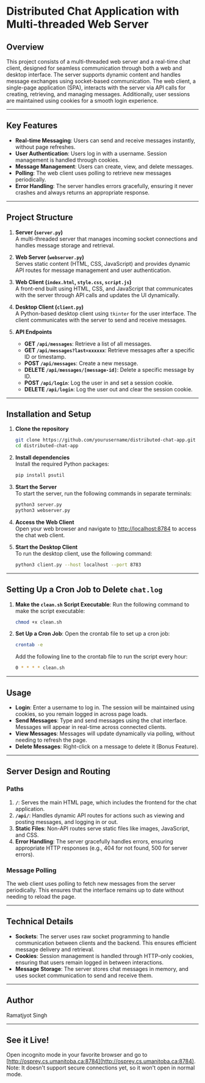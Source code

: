 # **Distributed Chat Application with Multi-threaded Web Server**

## **Overview**

This project consists of a multi-threaded web server and a real-time chat client, designed for seamless communication through both a web and desktop interface. The server supports dynamic content and handles message exchanges using socket-based communication. The web client, a single-page application (SPA), interacts with the server via API calls for creating, retrieving, and managing messages. Additionally, user sessions are maintained using cookies for a smooth login experience.

---

## **Key Features**

- **Real-time Messaging**: Users can send and receive messages instantly, without page refreshes.
- **User Authentication**: Users log in with a username. Session management is handled through cookies.
- **Message Management**: Users can create, view, and delete messages.
- **Polling**: The web client uses polling to retrieve new messages periodically.
- **Error Handling**: The server handles errors gracefully, ensuring it never crashes and always returns an appropriate response.

---

## **Project Structure**

1. **Server (`server.py`)**  
   A multi-threaded server that manages incoming socket connections and handles message storage and retrieval.

2. **Web Server (`webserver.py`)**  
   Serves static content (HTML, CSS, JavaScript) and provides dynamic API routes for message management and user authentication.

3. **Web Client (`index.html`, `style.css`, `script.js`)**  
   A front-end built using HTML, CSS, and JavaScript that communicates with the server through API calls and updates the UI dynamically.

4. **Desktop Client (`client.py`)**  
   A Python-based desktop client using `tkinter` for the user interface. The client communicates with the server to send and receive messages.

5. **API Endpoints**  
   - **GET `/api/messages`**: Retrieve a list of all messages.
   - **GET `/api/messages?last=xxxxxx`**: Retrieve messages after a specific ID or timestamp.
   - **POST `/api/messages`**: Create a new message.
   - **DELETE `/api/messages/[message-id]`**: Delete a specific message by ID.
   - **POST `/api/login`**: Log the user in and set a session cookie.
   - **DELETE `/api/login`**: Log the user out and clear the session cookie.

---

## **Installation and Setup**

1. **Clone the repository**  

   ```sh
   git clone https://github.com/yourusername/distributed-chat-app.git
   cd distributed-chat-app
   ```

2. **Install dependencies**  
   Install the required Python packages:

   ```sh
   pip install psutil
   ```

3. **Start the Server**  
   To start the server, run the following commands in separate terminals:

   ```sh
   python3 server.py
   python3 webserver.py
   ```

4. **Access the Web Client**  
   Open your web browser and navigate to [http://localhost:8784](http://localhost:8784) to access the chat web client.

5. **Start the Desktop Client**  
   To run the desktop client, use the following command:

   ```sh
   python3 client.py --host localhost --port 8783
   ```

---

## **Setting Up a Cron Job to Delete `chat.log`**

1. **Make the `clean.sh` Script Executable**:
   Run the following command to make the script executable:

   ```sh
   chmod +x clean.sh
   ```

2. **Set Up a Cron Job**:
   Open the crontab file to set up a cron job:

   ```sh
   crontab -e
   ```

   Add the following line to the crontab file to run the script every hour:

   ```sh
   0 * * * * clean.sh
   ```

---

## **Usage**

- **Login**: Enter a username to log in. The session will be maintained using cookies, so you remain logged in across page loads.
- **Send Messages**: Type and send messages using the chat interface. Messages will appear in real-time across connected clients.
- **View Messages**: Messages will update dynamically via polling, without needing to refresh the page.
- **Delete Messages**: Right-click on a message to delete it (Bonus Feature).

---

## **Server Design and Routing**

### **Paths**

1. **`/`**: Serves the main HTML page, which includes the frontend for the chat application.
2. **`/api/`**: Handles dynamic API routes for actions such as viewing and posting messages, and logging in or out.
3. **Static Files**: Non-API routes serve static files like images, JavaScript, and CSS.
4. **Error Handling**: The server gracefully handles errors, ensuring appropriate HTTP responses (e.g., 404 for not found, 500 for server errors).

### **Message Polling**

The web client uses polling to fetch new messages from the server periodically. This ensures that the interface remains up to date without needing to reload the page.

---

## **Technical Details**

- **Sockets**: The server uses raw socket programming to handle communication between clients and the backend. This ensures efficient message delivery and retrieval.
- **Cookies**: Session management is handled through HTTP-only cookies, ensuring that users remain logged in between interactions.
- **Message Storage**: The server stores chat messages in memory, and uses socket communication to send and receive them.

---

## **Author**  

Ramatjyot Singh  

---

## **See it Live!**

Open incognito mode in your favorite browser and go to [http://osprey.cs.umanitoba.ca:8784](http://osprey.cs.umanitoba.ca:8784).  
Note: It doesn't support secure connections yet, so it won't open in normal mode.
